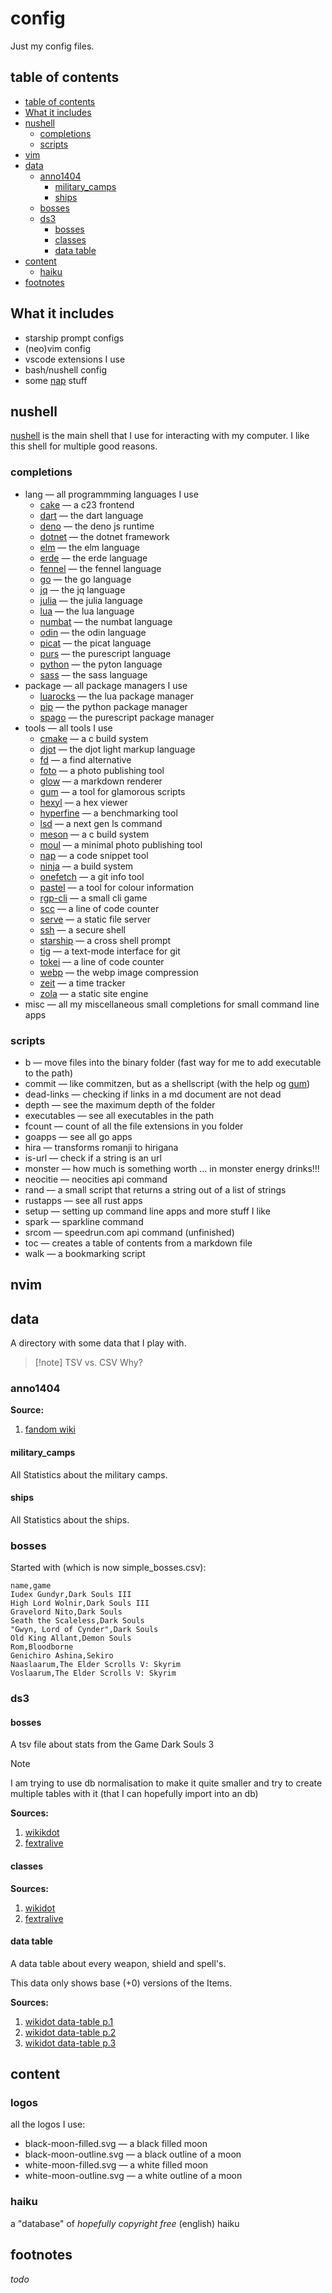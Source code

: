 # config

Just my config files.

## table of contents

- [table of contents](#table-of-contents)
- [What it includes](#what-it-includes)
- [nushell](#nushell)
  - [completions](#completions)
  - [scripts](#scripts)
- [vim](#vim)
- [data](#data)
  - [anno1404](#anno1404)
    - [military_camps](#military_camps)
    - [ships](#ships)
  - [bosses](#bosses)
  - [ds3](#ds3)
    - [bosses](#bosses)
    - [classes](#classes)
    - [data table](#data-table)
- [content](#content)
  - [haiku](#haiku)
- [footnotes](#footnotes)

## What it includes

- starship prompt configs
- (neo)vim config
- vscode extensions I use
- bash/nushell config
- some [nap](https://github.com/maaslalani/nap) stuff

## nushell

[nushell](https://www.nushell.sh) is the main shell that I use for interacting with my computer.
I like this shell for multiple good reasons.

### completions

- lang &mdash; all programmming languages I use
  - [cake](https://github.com/thradams/cake) &mdash; a c23 frontend
  - [dart](https://dart.dev) &mdash; the dart language
  - [deno](https://deno.com) &mdash; the deno js runtime
  - [dotnet](https://dotnet.microsoft.com/en-us/) &mdash; the dotnet framework
  - [elm](https://elm-lang.org) &mdash; the elm language
  - [erde](https://github.com/erde-lang/erde) &mdash; the erde language
  - [fennel](https://github.com/bakpakin/Fennel) &mdash; the fennel language
  - [go](https://go.dev) &mdash; the go language
  - [jq](https://jqlang.org) &mdash; the jq language
  - [julia](https://julialang.org) &mdash; the julia language
  - [lua](https://www.lua.org) &mdash; the lua language
  - [numbat](https://numbat.dev) &mdash; the numbat language
  - [odin](https://odin-lang.org) &mdash; the odin language
  - [picat](https://picat-lang.org) &mdash; the picat language
  - [purs](https://www.purescript.org) &mdash; the purescript language
  - [python](https://www.python.org) &mdash; the pyton language
  - [sass](https://sass-lang.com) &mdash; the sass language
- package &mdash; all package managers I use
  - [luarocks](https://luarocks.org) &mdash; the lua package manager
  - [pip](https://pypi.org/project/pip/) &mdash; the python package manager
  - [spago](https://github.com/purescript/spago) &mdash; the purescript package manager
- tools &mdash; all tools I use
  - [cmake](https://cmake.org) &mdash; a c build system
  - [djot](https://djot.net) &mdash; the djot light markup language
  - [fd](https://github.com/sharkdp/fd) &mdash; a find alternative
  - [foto](https://github.com/waynezhang/foto) &mdash; a photo publishing tool
  - [glow](https://github.com/charmbracelet/glow) &mdash; a markdown renderer
  - [gum](https://github.com/charmbracelet/gum) &mdash; a tool for glamorous scripts
  - [hexyl](https://github.com/sharkdp/hexyl) &mdash; a hex viewer
  - [hyperfine](https://github.com/sharkdp/hyperfine) &mdash; a benchmarking tool
  - [lsd](https://github.com/lsd-rs/lsd) &mdash; a next gen ls command
  - [meson](https://mesonbuild.com) &mdash; a c build system
  - [moul](https://github.com/moul-co/moul) &mdash; a minimal photo publishing tool
  - [nap](https://github.com/maaslalani/nap) &mdash; a code snippet tool
  - [ninja](https://ninja-build.org) &mdash; a build system
  - [onefetch](https://github.com/o2sh/onefetch) &mdash; a git info tool
  - [pastel](https://github.com/sharkdp/pastel) &mdash; a tool for colour information
  - [rgp-cli](https://github.com/facundoolano/rpg-cli) &mdash; a small cli game
  - [scc](https://github.com/boyter/scc) &mdash; a line of code counter
  - [serve](https://github.com/vercel/serve) &mdash; a static file server
  - [ssh](https://www.openssh.com) &mdash; a secure shell
  - [starship](https://starship.rs) &mdash; a cross shell prompt
  - [tig](https://github.com/jonas/tig) &mdash; a text-mode interface for git
  - [tokei](https://github.com/XAMPPRocky/tokei) &mdash; a line of code counter
  - [webp](https://developers.google.com/speed/webp) &mdash; the webp image compression
  - [zeit](https://github.com/mrusme/zeit) &mdash; a time tracker
  - [zola](https://www.getzola.org) &mdash; a static site engine
- misc &mdash; all my miscellaneous small completions for small command line apps

### scripts

- b &mdash; move files into the binary folder (fast way for me to add executable to the path)
- commit &mdash; like commitzen, but as a shellscript (with the help og [gum](https://github.com/charmbracelet/gum))
- dead-links &mdash; checking if links in a md document are not dead
- depth &mdash; see the maximum depth of the folder
- executables &mdash; see all executables in the path
- fcount &mdash; count of all the file extensions in you folder
- goapps &mdash; see all go apps
- hira &mdash; transforms romanji to hirigana
- is-url &mdash; check if a string is an url
- monster &mdash; how much is something worth ... in monster energy drinks!!!
- neocitie &mdash; neocities api command
- rand &mdash; a small script that returns a string out of a list of strings
- rustapps &mdash; see all rust apps
- setup &mdash; setting up command line apps and more stuff I like
- spark &mdash; sparkline command
- srcom &mdash; speedrun.com api command (unfinished)
- toc &mdash; creates a table of contents from a markdown file
- walk &mdash; a bookmarking script

## nvim

<!-- TODO: 2025-08-08 Finish-->

## data

A directory with some data that I play with.

> [!note] TSV vs. CSV
> Why?

### anno1404

**Source:**

1. [fandom wiki](https://anno1404.fandom.com/wiki/Anno_1404_Wiki)

#### military_camps

All Statistics about the military camps.

#### ships

All Statistics about the ships.

### bosses

Started with (which is now simple_bosses.csv):

```csv
name,game
Iudex Gundyr,Dark Souls III
High Lord Wolnir,Dark Souls III
Gravelord Nito,Dark Souls
Seath the Scaleless,Dark Souls
"Gwyn, Lord of Cynder",Dark Souls
Old King Allant,Demon Souls
Rom,Bloodborne
Genichiro Ashina,Sekiro
Naaslaarum,The Elder Scrolls V: Skyrim
Voslaarum,The Elder Scrolls V: Skyrim
```

### ds3

#### bosses

A tsv file about stats from the Game Dark Souls 3

> [!note]
> I am trying to use db normalisation to make it quite smaller and try to
> create multiple tables with it (that I can hopefully import into an db)

**Sources:**

1. [wikikdot](http://darksouls3.wikidot.com/bosses)
2. [fextralive](https://darksouls3.wiki.fextralife.com/Bosses)

#### classes

**Sources:**

1. [wikidot](http://darksouls3.wikidot.com/classes)
2. [fextralive](https://darksouls3.wiki.fextralife.com/Classes)

#### data table

A data table about every weapon, shield and spell's.

This data only shows base (+0) versions of the Items.

**Sources:**

1. [wikidot data-table p.1](http://darksouls3.wikidot.com/data-table)
2. [wikidot data-table p.2](http://darksouls3.wikidot.com/data-table/p/2)
3. [wikidot data-table p.3](http://darksouls3.wikidot.com/data-table/p/3)

## content

### logos

all the logos I use:

- black-moon-filled.svg &mdash; a black filled moon
- black-moon-outline.svg &mdash; a black outline of a moon
- white-moon-filled.svg &mdash; a white filled moon
- white-moon-outline.svg &mdash; a white outline of a moon

### haiku

a "database" of _hopefully copyright free_ (english) haiku

## footnotes

_todo_
